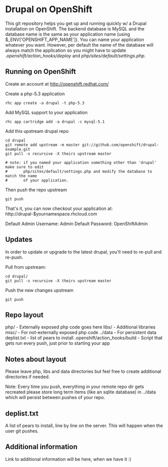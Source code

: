Drupal on OpenShift
===================

This git repository helps you get up and running quickly w/ a Drupal installation
on OpenShift.  The backend database is MySQL and the database name is the
same as your application name (using $_ENV['OPENSHIFT_APP_NAME']).  You can name
your application whatever you want.  However, per default the name of the database
will always match the application so you might have to update *.openshift/action_hooks/deploy*
and *php/sites/default/settings.php*.


Running on OpenShift
--------------------

Create an account at http://openshift.redhat.com/

Create a php-5.3 application

    rhc app create -a drupal -t php-5.3

Add MySQL support to your application

    rhc app cartridge add -a drupal -c mysql-5.1

Add this upstream drupal repo

    cd drupal
    git remote add upstream -m master git://github.com/openshift/drupal-example.git
    git pull -s recursive -X theirs upstream master

    # note: if you named your application something other than 'drupal' make sure to edit
    #       php/sites/default/settings.php and modify the database to match the name
    #       of your application.

Then push the repo upstream

    git push

That's it, you can now checkout your application at:
    http://drupal-$yournamespace.rhcloud.com

Default Admin Username: Admin
Default Password: OpenShiftAdmin


Updates
-------

In order to update or upgrade to the latest drupal, you'll need to re-pull
and re-push.

Pull from upstream:

    cd drupal/
    git pull -s recursive -X theirs upstream master

Push the new changes upstream

    git push


Repo layout
-----------

php/ - Externally exposed php code goes here
libs/ - Additional libraries
misc/ - For not-externally exposed php code
../data - For persistent data
deplist.txt - list of pears to install
.openshift/action_hooks/build - Script that gets run every push, just prior to
    starting your app


Notes about layout
------------------

Please leave php, libs and data directories but feel free to create additional
directories if needed.

Note: Every time you push, everything in your remote repo dir gets recreated
please store long term items (like an sqlite database) in ../data which will
persist between pushes of your repo.


deplist.txt
-----------

A list of pears to install, line by line on the server.  This will happen when
the user git pushes.


Additional information
----------------------

Link to additional information will be here, when we have it :)
